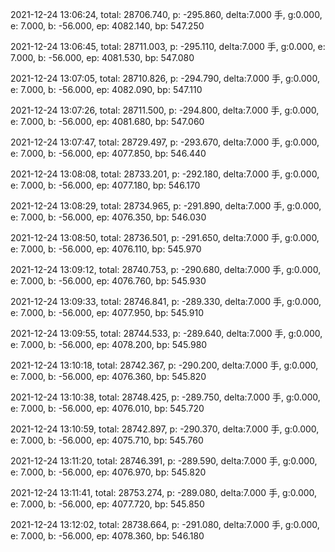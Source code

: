 2021-12-24 13:06:24, total: 28706.740, p: -295.860, delta:7.000 手, g:0.000, e: 7.000, b: -56.000, ep: 4082.140, bp: 547.250

2021-12-24 13:06:45, total: 28711.003, p: -295.110, delta:7.000 手, g:0.000, e: 7.000, b: -56.000, ep: 4081.530, bp: 547.080

2021-12-24 13:07:05, total: 28710.826, p: -294.790, delta:7.000 手, g:0.000, e: 7.000, b: -56.000, ep: 4082.090, bp: 547.110

2021-12-24 13:07:26, total: 28711.500, p: -294.800, delta:7.000 手, g:0.000, e: 7.000, b: -56.000, ep: 4081.680, bp: 547.060

2021-12-24 13:07:47, total: 28729.497, p: -293.670, delta:7.000 手, g:0.000, e: 7.000, b: -56.000, ep: 4077.850, bp: 546.440

2021-12-24 13:08:08, total: 28733.201, p: -292.180, delta:7.000 手, g:0.000, e: 7.000, b: -56.000, ep: 4077.180, bp: 546.170

2021-12-24 13:08:29, total: 28734.965, p: -291.890, delta:7.000 手, g:0.000, e: 7.000, b: -56.000, ep: 4076.350, bp: 546.030

2021-12-24 13:08:50, total: 28736.501, p: -291.650, delta:7.000 手, g:0.000, e: 7.000, b: -56.000, ep: 4076.110, bp: 545.970

2021-12-24 13:09:12, total: 28740.753, p: -290.680, delta:7.000 手, g:0.000, e: 7.000, b: -56.000, ep: 4076.760, bp: 545.930

2021-12-24 13:09:33, total: 28746.841, p: -289.330, delta:7.000 手, g:0.000, e: 7.000, b: -56.000, ep: 4077.950, bp: 545.910

2021-12-24 13:09:55, total: 28744.533, p: -289.640, delta:7.000 手, g:0.000, e: 7.000, b: -56.000, ep: 4078.200, bp: 545.980

2021-12-24 13:10:18, total: 28742.367, p: -290.200, delta:7.000 手, g:0.000, e: 7.000, b: -56.000, ep: 4076.360, bp: 545.820

2021-12-24 13:10:38, total: 28748.425, p: -289.750, delta:7.000 手, g:0.000, e: 7.000, b: -56.000, ep: 4076.010, bp: 545.720

2021-12-24 13:10:59, total: 28742.897, p: -290.370, delta:7.000 手, g:0.000, e: 7.000, b: -56.000, ep: 4075.710, bp: 545.760

2021-12-24 13:11:20, total: 28746.391, p: -289.590, delta:7.000 手, g:0.000, e: 7.000, b: -56.000, ep: 4076.970, bp: 545.820

2021-12-24 13:11:41, total: 28753.274, p: -289.080, delta:7.000 手, g:0.000, e: 7.000, b: -56.000, ep: 4077.720, bp: 545.850

2021-12-24 13:12:02, total: 28738.664, p: -291.080, delta:7.000 手, g:0.000, e: 7.000, b: -56.000, ep: 4078.360, bp: 546.180